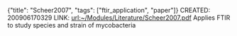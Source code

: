 {"title": "Scheer2007", "tags": ["ftir_application", "paper"]}
CREATED: 200906170329
LINK: <url:~/Modules/Literature/Scheer2007.pdf>
Applies FTIR to study species and strain of mycobacteria
